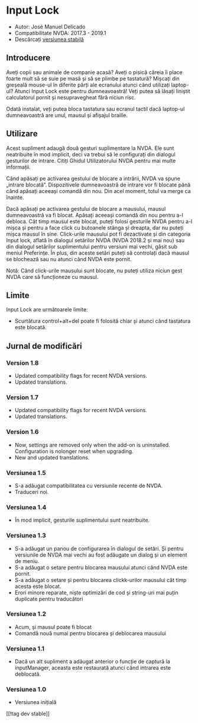# Input Lock #

* Autor: José Manuel Delicado
* Compatibilitate NVDA: 2017.3 - 2019.1
* Descărcați [versiunea stabilă][1]

## Introducere

Aveți copii sau animale de companie acasă? Aveți o pisică căreia îi place
foarte mult să se suie pe masă și să se plimbe pe tastatură? Mișcați din
greșeală mouse-ul în diferite părți ale ecranului atunci când utilizați
laptop-ul? Atunci Input Lock este pentru dumneavoastră! Veți putea să lăsați
liniștit calculatorul pornit și nesupravegheat fără niciun risc.

Odată instalat, veți putea bloca tastatura sau ecranul tactil dacă laptop-ul
dumneavoastră are unul, mausul și afișajul braille.

## Utilizare

Acest supliment adaugă două gesturi suplimentare la NVDA. Ele sunt
neatribuite în mod implicit, deci va trebui să le configurați din dialogul
gesturilor de intrare. Citiți Ghidul Utilizatorului NVDA pentru mai multe
informații.

Când apăsați pe activarea gestului de blocare a intrării, NVDA va spune
„intrare blocată”. Dispozitivele dumneavoastră de intrare vor fi blocate
până când apăsați aceeași comandă din nou. Din acel moment, totul va merge
ca înainte.

Dacă apăsați pe activarea gestului de blocare a mausului, mausul
dumneavoastră va fi blocat. Apăsați aceeași comandă din nou pentru a-l
debloca. Cât timp mausul este blocat, puteți folosi gesturile NVDA pentru
a-l mișca și pentru a face click cu butoanele stânga și dreapta, dar nu
puteți mișca mausul în sine. Click-urile mausului pot fi dezactivate și din
categoria Input lock, aflată în dialogul setărilor NVDA (NVDA 2018.2 și mai
nou) sau din dialogul setărilor suplimentului pentru versiuni mai vechi,
găsit sub meniul Preferințe. În plus, din aceste setări puteți să controlați
dacă mausul se blochează sau nu atunci când NVDA este pornit.

Notă: Când click-urile mausului sunt blocate, nu puteți utiliza niciun gest
NVDA care să funcționeze cu mausul.

## Limite

Input Lock are următoarele limite:

* Scurtătura control+alt+del poate fi folosită chiar și atunci când
  tastatura este blocată.

## Jurnal de modificări

### Version 1.8

* Updated compatibility flags for recent NVDA versions.
* Updated translations.

### Version 1.7

* Updated compatibility flags for recent NVDA versions.
* Updated translations.

### Version 1.6

* Now, settings are removed only when the add-on is
  uninstalled. Configuration is nolonger reset when upgrading.
* New and updated translations.

### Versiunea 1.5

* S-a adăugat compatibilitatea cu versiunile recente de NVDA.
* Traduceri noi.

### Versiunea 1.4

* În mod implicit, gesturile suplimentului sunt neatribuite.

### Versiunea 1.3

* S-a adăugat un panou de configurarea în dialogul de setări. Și pentru
  versiunile de NVDA mai vechi au fost adăugate un dialog și un element de
  meniu.
* S-a adăugat o setare pentru blocarea mausului atunci când NVDA este
  pornit.
* S-a adăugat o setare și pentru blocarea clickk-urilor mausului cât timp
  acesta este blocat.
* Erori minore reparate, niște optimizări de cod și string-uri mai puțin
  duplicate pentru traducători

### Versiunea 1.2

* Acum, și mausul poate fi blocat
* Comandă nouă numai pentru blocarea și deblocarea mausului

### Versiunea 1.1

* Dacă un alt supliment a adăugat anterior o funcție de captură la
  inputManager, aceasta este restaurată atunci când intrarea este deblocată.

### Versiunea 1.0

* Versiunea inițială

[[!tag dev stable]]

[1]: https://addons.nvda-project.org/files/get.php?file=inputlock

